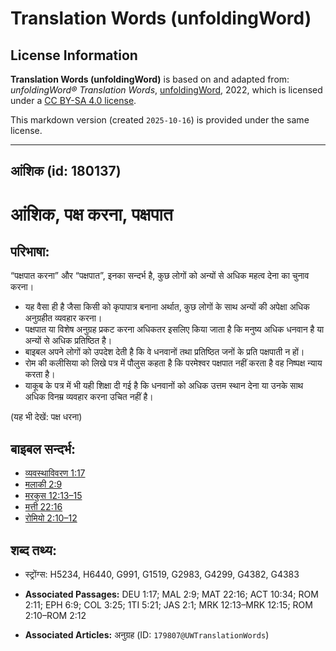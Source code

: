# Translation Words (unfoldingWord)

## License Information

**Translation Words (unfoldingWord)** is based on and adapted from: _unfoldingWord® Translation Words_, [unfoldingWord](https://unfoldingword.org/utw), 2022, which is licensed under a [CC BY-SA 4.0 license](https://creativecommons.org/licenses/by-sa/4.0/legalcode.en).

This markdown version (created `2025-10-16`) is provided under the same license.



--------------------------------

## आंशिक (id: 180137)

आंशिक, पक्ष करना, पक्षपात
=========================

परिभाषा:
--------

“पक्षपात करना” और “पक्षपात”, इनका सन्दर्भ है, कुछ लोगों को अन्यों से अधिक महत्व देना का चुनाव करना।

* यह वैसा ही है जैसा किसी को कृपापात्र बनाना अर्थात, कुछ लोगों के साथ अन्यों की अपेक्षा अधिक अनुग्रहीत व्यवहार करना।
* पक्षपात या विशेष अनुग्रह प्रकट करना अधिकतर इसलिए किया जाता है कि मनुष्य अधिक धनवान है या अन्यों से अधिक प्रतिष्ठित है।
* बाइबल अपने लोगों को उपदेश देती है कि वे धनवानों तथा प्रतिष्ठित जनों के प्रति पक्षपाती न हों।
* रोम की कलीसिया को लिखे पत्र में पौलुस कहता है कि परमेश्वर पक्षपात नहीं करता है वह निष्पक्ष न्याय करता है।
* याकूब के पत्र में भी यही शिक्षा दी गई है कि धनवानों को अधिक उत्तम स्थान देना या उनके साथ अधिक विनम्र व्यवहार करना उचित नहीं है।

(यह भी देखें: पक्ष धरना)

बाइबल सन्दर्भ:
--------------

* [व्यवस्थाविवरण 1:17](https://ref.ly/Deut1:17)
* [मलाकी 2:9](https://ref.ly/Mal2:9)
* [मरकुस 12:13–15](https://ref.ly/Mark12:13-Mark12:15)
* [मत्ती 22:16](https://ref.ly/Matt22:16)
* [रोमियो 2:10–12](https://ref.ly/Rom2:10-Rom2:12)

शब्द तथ्य:
----------

* स्ट्रोंग्स: H5234, H6440, G991, G1519, G2983, G4299, G4382, G4383

* **Associated Passages:** DEU 1:17; MAL 2:9; MAT 22:16; ACT 10:34; ROM 2:11; EPH 6:9; COL 3:25; 1TI 5:21; JAS 2:1; MRK 12:13–MRK 12:15; ROM 2:10–ROM 2:12
* **Associated Articles:** अनुग्रह (ID: `179807@UWTranslationWords`)

